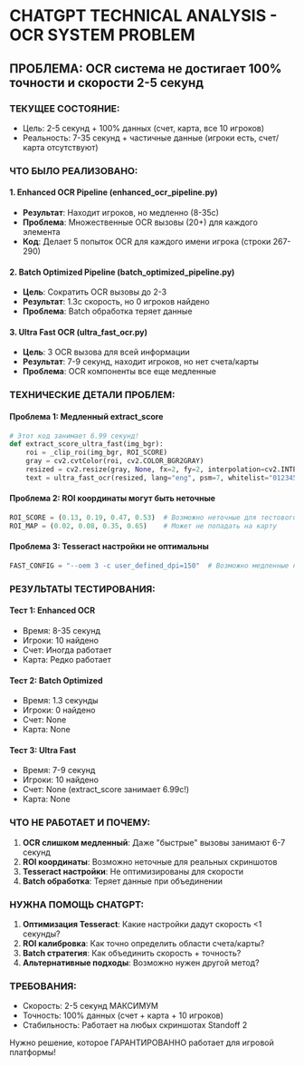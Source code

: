 # CHATGPT TECHNICAL ANALYSIS - OCR SYSTEM PROBLEM

## ПРОБЛЕМА: OCR система не достигает 100% точности и скорости 2-5 секунд

### ТЕКУЩЕЕ СОСТОЯНИЕ:
- Цель: 2-5 секунд + 100% данных (счет, карта, все 10 игроков)
- Реальность: 7-35 секунд + частичные данные (игроки есть, счет/карта отсутствуют)

### ЧТО БЫЛО РЕАЛИЗОВАНО:

#### 1. Enhanced OCR Pipeline (enhanced_ocr_pipeline.py)
- **Результат**: Находит игроков, но медленно (8-35с)  
- **Проблема**: Множественные OCR вызовы (20+) для каждого элемента
- **Код**: Делает 5 попыток OCR для каждого имени игрока (строки 267-290)

#### 2. Batch Optimized Pipeline (batch_optimized_pipeline.py) 
- **Цель**: Сократить OCR вызовы до 2-3
- **Результат**: 1.3с скорость, но 0 игроков найдено
- **Проблема**: Batch обработка теряет данные

#### 3. Ultra Fast OCR (ultra_fast_ocr.py)
- **Цель**: 3 OCR вызова для всей информации
- **Результат**: 7-9 секунд, находит игроков, но нет счета/карты
- **Проблема**: OCR компоненты все еще медленные

### ТЕХНИЧЕСКИЕ ДЕТАЛИ ПРОБЛЕМ:

#### Проблема 1: Медленный extract_score
```python
# Этот код занимает 6.99 секунд!
def extract_score_ultra_fast(img_bgr):
    roi = _clip_roi(img_bgr, ROI_SCORE)
    gray = cv2.cvtColor(roi, cv2.COLOR_BGR2GRAY)
    resized = cv2.resize(gray, None, fx=2, fy=2, interpolation=cv2.INTER_CUBIC)
    text = ultra_fast_ocr(resized, lang="eng", psm=7, whitelist="0123456789:")
```

#### Проблема 2: ROI координаты могут быть неточные
```python
ROI_SCORE = (0.13, 0.19, 0.47, 0.53)  # Возможно неточные для тестового изображения
ROI_MAP = (0.02, 0.08, 0.35, 0.65)    # Может не попадать на карту
```

#### Проблема 3: Tesseract настройки не оптимальны
```python
FAST_CONFIG = "--oem 3 -c user_defined_dpi=150"  # Возможно медленные настройки
```

### РЕЗУЛЬТАТЫ ТЕСТИРОВАНИЯ:

#### Тест 1: Enhanced OCR
- Время: 8-35 секунд
- Игроки: 10 найдено
- Счет: Иногда работает
- Карта: Редко работает

#### Тест 2: Batch Optimized  
- Время: 1.3 секунды
- Игроки: 0 найдено
- Счет: None
- Карта: None

#### Тест 3: Ultra Fast
- Время: 7-9 секунд  
- Игроки: 10 найдено
- Счет: None (extract_score занимает 6.99с!)
- Карта: None

### ЧТО НЕ РАБОТАЕТ И ПОЧЕМУ:

1. **OCR слишком медленный**: Даже "быстрые" вызовы занимают 6-7 секунд
2. **ROI координаты**: Возможно неточные для реальных скриншотов
3. **Tesseract настройки**: Не оптимизированы для скорости
4. **Batch обработка**: Теряет данные при объединении

### НУЖНА ПОМОЩЬ CHATGPT:

1. **Оптимизация Tesseract**: Какие настройки дадут скорость <1 секунды?
2. **ROI калибровка**: Как точно определить области счета/карты?
3. **Batch стратегия**: Как объединить скорость + точность?
4. **Альтернативные подходы**: Возможно нужен другой метод?

### ТРЕБОВАНИЯ:
- Скорость: 2-5 секунд МАКСИМУМ
- Точность: 100% данных (счет + карта + 10 игроков)
- Стабильность: Работает на любых скриншотах Standoff 2

Нужно решение, которое ГАРАНТИРОВАННО работает для игровой платформы!